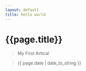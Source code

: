 ```yaml
---
layout: default
title: hello world
---
```



{{page.title}}
=================

> My First Artical

> {{ page.date | date_to_string }}
